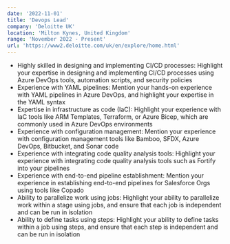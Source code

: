 ```yaml
---
date: '2022-11-01'
title: 'Devops Lead'
company: 'Deloitte UK'
location: 'Milton Kynes, United Kingdom'
range: 'November 2022 - Present'
url: 'https://www2.deloitte.com/uk/en/explore/home.html'
---
```


- Highly skilled in designing and implementing CI/CD processes: Highlight your expertise in designing and implementing CI/CD processes using Azure DevOps tools, automation scripts, and security policies
- Experience with YAML pipelines: Mention your hands-on experience with YAML pipelines in Azure DevOps, and highlight your expertise in the YAML syntax
- Expertise in infrastructure as code (IaC): Highlight your experience with IaC tools like ARM Templates, Terraform, or Azure Bicep, which are commonly used in Azure DevOps environments
- Experience with configuration management: Mention your experience with configuration management tools like Bamboo, SFDX, Azure DevOps, Bitbucket, and Sonar code
- Experience with integrating code quality analysis tools: Highlight your experience with integrating code quality analysis tools such as Fortify into your pipelines
- Experience with end-to-end pipeline establishment: Mention your experience in establishing end-to-end pipelines for Salesforce Orgs using tools like Copado
- Ability to parallelize work using jobs: Highlight your ability to parallelize work within a stage using jobs, and ensure that each job is independent and can be run in isolation
- Ability to define tasks using steps: Highlight your ability to define tasks within a job using steps, and ensure that each step is independent and can be run in isolation